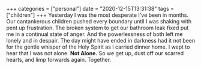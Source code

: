 +++
categories = ["personal"]
date = "2020-12-15T13:31:38"
tags = ["children"]
+++
Yesterday I was the most desperate I've been in months. Our cantankerous children pushed every boundary until I was shaking with pent up frustration. The broken system to get our bathroom leak fixed put me in a continual state of anger. And the powerlessness of both left me lonely and in despair. The day might have ended in darkness had it not been for the gentle whisper of the Holy Spirit as I carried dinner home. I wept to hear that I was not alone. **Not Alone.** So we get up, dust off our scarred hearts, and limp forwards again. Together.
               